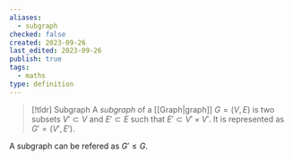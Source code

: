 ```yaml
---
aliases:
  - subgraph
checked: false
created: 2023-09-26
last_edited: 2023-09-26
publish: true
tags:
  - maths
type: definition
---
```

> [!tldr] Subgraph
> A *subgraph* of a [[Graph|graph]] $G = (V,E)$ is two subsets $V' \subset V$ and $E' \subset E$ such that $E' \subset V' \times V'$. It is represented as $G' = (V', E')$.

A subgraph can be refered as $G' \leq G$.
